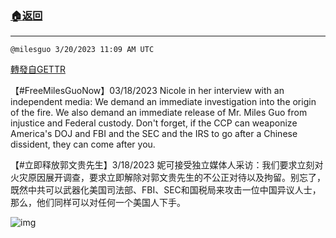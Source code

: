 ###  [:house:返回](README.md)
---


`@milesguo 3/20/2023 11:09 AM UTC`

[轉發自GETTR](https://gettr.com/post/p2c0x5zb8b5)

【#FreeMilesGuoNow】03/18/2023 Nicole in her interview with an independent media: We demand an immediate investigation into the origin of the fire. We also demand an immediate release of Mr. Miles Guo from injustice and Federal custody. Don't forget, if the CCP can weaponize America's DOJ and FBI and the SEC and the IRS to go after a Chinese dissident, they can come after you. 

【#立即释放郭文贵先生】3/18/2023 妮可接受独立媒体人采访：我们要求立刻对火灾原因展开调查，要求立即解除对郭文贵先生的不公正对待以及拘留。别忘了，既然中共可以武器化美国司法部、FBI、SEC和国税局来攻击一位中国异议人士，那么，他们同样可以对任何一个美国人下手。

![img](https://media.gettr.com/group10/getter/2023/03/20/11/7f0dab5e-7b4a-a7b8-125f-e7081afacec2/out.jpg)
